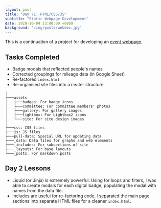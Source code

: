 ```yaml
---
layout: post
title: "Day 71: HTML/CSS/JS"
subtitle: "Static Webpage Development"
date: 2020-10-04 23:00:00 +0800
background: '/img/posts/webdev.jpg'
---
```


This is a continuation of a project for developing an [event webpage](https://github.com/chrischow/gc50_trial).

## Tasks Completed
* Badge modals that reflected people's names
* Corrected groupings for mileage data (in Google Sheet)
* Re-factored `index.html`
* Re-organised site files into a neater structure

```
│
├───assets
│   ├───badges: For badge icons
│   ├───committee: For committee members' photos
│   ├───gallery: For gallery images
│   ├───lightbox: For Lightbox2 icons
│   └───site: For site design images
│
├───css: CSS files
├───js: JS files
├───pull-data: Special URL for updating data
├───_data: Data files for graphs and web elements
├───_includes: For subsections of site
├───_layouts: For base layouts
└───_posts: For markdown posts

```

## Day 2 Lessons
* Liquid (or Jinja) is extremely powerful. Using for loops and filters, I was able to create modals for each digital badge, populating the modal with names from the data file.
* Includes are useful for re-factoring code. I separated the main page sections into separate HTML files for a cleaner `index.html`.